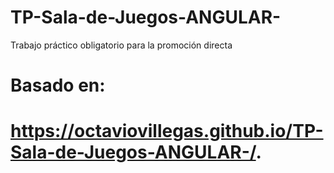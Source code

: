# TP-Sala-de-Juegos-ANGULAR-
Trabajo práctico obligatorio para la promoción directa

# Basado en:
# https://octaviovillegas.github.io/TP-Sala-de-Juegos-ANGULAR-/.


